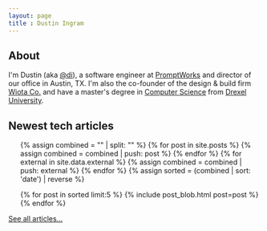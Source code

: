 ```yaml
---
layout: page
title : Dustin Ingram
---
```


## About
I'm Dustin (aka [@di](https://github.com/di/)), a software engineer at
[PromptWorks](http://www.promptworks.com/) and director of our office in
Austin, TX. I'm also the co-founder of the design &amp; build firm [Wiota
Co.](http://wiota.co) and have a master's degree in [Computer
Science](http://cs.drexel.edu) from [Drexel University](http://drexel.edu).

## Newest tech articles
<ul class="posts">
  {% assign combined = "" | split: "" %}
  {% for post in site.posts %}
    {% assign combined = combined | push: post %}
  {% endfor %}
  {% for external in site.data.external %}
    {% assign combined = combined | push: external %}
  {% endfor %}
  {% assign sorted = (combined | sort: 'date') | reverse %}

  {% for post in sorted limit:5 %}
    {% include post_blob.html post=post %}
  {% endfor %}
</ul>

[See all articles...](/categories)
